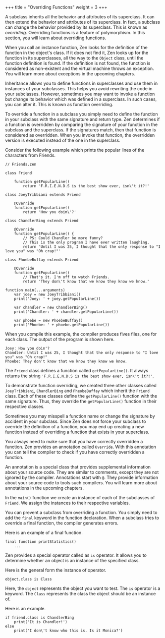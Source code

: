 +++
title = "Overriding Functions"
weight = 3
+++

A subclass inherits all the behavior and attributes of its superclass. It can then
extend the behavior and attributes of its superclass. In fact, a subclass can
change the behavior provided by its superclass. This is known as *overriding*.
Overriding functions is a feature of polymorphism. In this section, you will learn
about overriding functions.

When you call an instance function, Zen looks for the definition of the function
in the object's class. If it does not find it, Zen looks up for the function
in its superclasses, all the way to the `Object` class, until the function definition
is found. If the definition is not found, the function is considered as non-existent
and the virtual machine throws an exception. You will learn more about exceptions
in the upcoming chapters.

Inheritance allows you to define functions in superclasses and use them in
instances of your subclasses. This helps you avoid rewriting the code in your
subclasses. However, sometimes you may want to invoke a function but change its
behavior which was defined in a superclass. In such cases, you can alter it. This is
known as function overriding.

To override a function in a subclass you simply need to define the function
in your subclass with the same signature and return type. Zen determines if
a function is overridden by comparing the signature of your function in the subclass
and the superclass. If the signatures match, then that function is considered as
overridden. When you invoke that function, the overridden version is executed instead
of the one in the superclass.

Consider the following example which prints the popular lines of the characters
from Friends.

```
// Friends.zen

class Friend

    function getPopularLine()
        return 'F.R.I.E.N.D.S is the best show ever, isn\'t it?!'

class JoeyTribbiani extends Friend

    @Override
    function getPopularLine()
        return 'How you doin\'?'

class ChandlerBing extends Friend

    @Override
    function getPopularLine() {
        // PS: Could Chandler be more funny?
        // This is the only program I have ever written laughing.
        return 'Until I was 25, I thought that the only response to "I love you" was "Oh crap!"'

class PhoebeBuffay extends Friend

    @Override
    function getPopularLine()
        // That's it. I'm off to watch Friends.
        return 'They don\'t know that we know they know we know.'

function main(...arguments)
    var joey = new JoeyTribbiani()
    print('Joey: ' + joey.getPopularLine())

    var chandler = new ChandlerBing()
    print('Chandler: ' + chandler.getPopularLine())

    var phoebe = new PhoebeBuffay()
    print('Phoebe: ' + phoebe.getPopularLine())
```

When you compile this example, the compiler produces fives files, one for each
class. The output of the program is shown here.

```
Joey: How you doin'?
Chandler: Until I was 25, I thought that the only response to "I love you" was "Oh crap!"
Phoebe: They don't know that we know they know we know.
```

The `Friend` class defines a function called `getPopularLine()`. It always
returns the string `'F.R.I.E.N.D.S is the best show ever, isn\'t it?!'`.

To demonstrate function overriding, we created three other classes called
`JoeyTribbiani`, `ChandlerBing` and `PheobeBuffay` which inherit the `Friend`
class. Each of these classes define the `getPopularLine()` function with the same
signature. Thus, they override the `getPopularLine()` function in their respective
classes.

Sometimes you may misspell a function name or change the signature by accident in
your subclass. Since Zen does not force your subclass to override the definition
of a function, you may end up creating a new function instead of overriding a function
that exists in your superclass.

You always need to make sure that you have correctly overridden a function. Zen
provides an annotation called `Override`. With this annotation you can tell the
compiler to check if you have correctly overridden a function.

An annotation is a special class that provides supplemental information
about your source code. They are similar to comments, except they are not ignored
by the compiler. Annotations start with `@`. They provide information about your
source code to tools such compilers. You will learn more about annotations in the
upcoming chapters.

In the `main()` function we create an instance of each of the subclasses of `Friend`.
We assign the instances to their respective variables.

You can prevent a subclass from overriding a function. You simply need to add
the `final` keyword in the function declaration. When a subclass tries to override
a final function, the compiler generates errors.

Here is an example of a final function.
```
final function printStatistics()
    ...
```

Zen provides a special operator called as `is` operator. It allows you
to determine whether an object is an instance of the specified class.

Here is the general form the instance of operator.
```
object.class is Class
```

Here, the `object` represents the object you want to test. The `is` operator
is a keyword. The `Class` represents the class the object should
be an instance of.

Here is an example.
```
if friend.class is ChandlerBing
    print('It is Chandler!')
else
    print('I don\'t know who this is. Is it Monica?')
```
